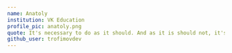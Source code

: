 ```yaml
---
name: Anatoly
institution: VK Education
profile_pic: anatoly.png
quote: It's necessary to do as it should. And as it is should not, it's not necessary to do.
github_user: trofimovdev
---
```

